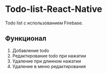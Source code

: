 # Todo-list-React-Native

Todo list с использованием Firebase. 

## Функционал

1. Добавление todo
2. Редактирование todo при нажатии
3. Удаление при длинном нажатии
4. Удаление в меню редактирования  